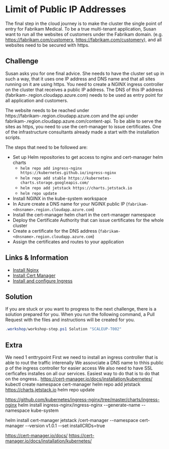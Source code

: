 # Limit of Public IP Addresses

The final step in the cloud journey is to make the cluster the single point of entry for Fabrikam Medical. To be a true multi-tenant application, Susan want to run all the websites of customers under the Fabrikam domain. (e.g. https://fabrikam.com/customerx, https://fabrikam.com/customery), and all websites need to be secured with https. 

## Challenge

Susan asks you for one final advice. She needs to have the cluster set up in such a way, that it uses one IP address and DNS name and that all sites running on it are using https. You need to create a NGINX ingress controller on the cluster that receives a public IP address. The DNS of this IP address (fabrikam-<dnsname>.region.cloudapp.azure.com) needs to be used as entry point for all application and customers. 

The website needs to be reached under https://fabrikam-<dnsname>.region.cloudapp.azure.com and the api under fabrikam-<dnsname>.region.cloudapp.azure.com/content-api. To be able to serve the sites as https, you need to use the cert-manager to issue certificates. One of the infrastructure consultants already made a start with the installation scripts.

The steps that need to be followed are:

* Set up Helm repositories to get access to nginx and cert-manager helm charts
  * `helm repo add ingress-nginx https://kubernetes.github.io/ingress-nginx`
  * `helm repo add stable https://kubernetes-charts.storage.googleapis.com/`
  * `helm repo add jetstack https://charts.jetstack.io`
  * `helm repo update`
* Install NGINX in the kube-system workspace
* In Azure create a DNS name for your NGINX public IP (`fabrikam-<dnsname>.region.cloudapp.azure.com`)
* Install the cert-manager helm chart in the cert-manager namespace
* Deploy the Certificate Authority that can issue certificates for the whole cluster
* Create a certificate for the DNS address (`fabrikam-<dnsname>.region.cloudapp.azure.com`)
* Assign the certificates and routes to your application

## Links & Information

* [Install Nginx](https://github.com/kubernetes/ingress-nginx/tree/master/charts/ingress-nginx)
* [Install Cert Manager](https://cert-manager.io/docs/installation/kubernetes/)
* [Install and configure Ingress](https://kubernetes.io/docs/concepts/services-networking/ingress/)

## Solution

If you are stuck or you want to progress to the next challenge, there is a solution prepared for you. When you run the following command, a Pull Request with the files and instructions will be created for you. 

```powershell
.workshop/workshop-step.ps1 Solution "SCALEUP-T002"
```

## Extra

We need 1 enttrypoint
First we need to install an ingress controller that is able to rout the traffic interenally
We assovciate a DNS name to thhis public p of the ingress controller for easier access
We also need to have SSL cerficafes installes on all our services. Easiest way to do that is to do that on the ongress.. 
https://cert-manager.io/docs/installation/kubernetes/
 kubectl create namespace cert-manager
  helm repo add jetstack https://charts.jetstack.io
  helm repo update


https://github.com/kubernetes/ingress-nginx/tree/master/charts/ingress-nginx
helm install ingress-nginx/ingress-nginx --generate-name --namespace kube-system


helm install cert-manager jetstack /cert-manager --namespace cert-manager --version v1.0.1 --set installCRDs=true

https://cert-manager.io/docs/
https://cert-manager.io/docs/installation/kubernetes/